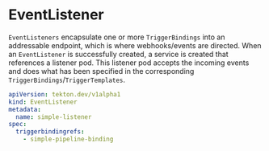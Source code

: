 # EventListener
`EventListeners` encapsulate one or more `TriggerBindings` into an addressable endpoint, which is where webhooks/events are directed. When an `EventListener` is successfully created, a service is created that references a listener pod. This listener pod accepts the incoming events and does what has been specified in the corresponding `TriggerBindings`/`TriggerTemplates`.

```YAML
apiVersion: tekton.dev/v1alpha1
kind: EventListener
metadata:
  name: simple-listener
spec:
  triggerbindingrefs:
    - simple-pipeline-binding
```